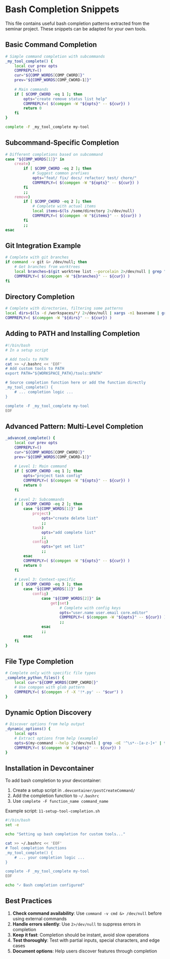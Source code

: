 # Bash Completion Snippets

This file contains useful bash completion patterns extracted from the seminar project. These snippets can be adapted for your own tools.

## Basic Command Completion

```bash
# Simple command completion with subcommands
_my_tool_complete() {
    local cur prev opts
    COMPREPLY=()
    cur="${COMP_WORDS[COMP_CWORD]}"
    prev="${COMP_WORDS[COMP_CWORD-1]}"
    
    # Main commands
    if [ $COMP_CWORD -eq 1 ]; then
        opts="create remove status list help"
        COMPREPLY=( $(compgen -W "${opts}" -- ${cur}) )
        return 0
    fi
}

complete -F _my_tool_complete my-tool
```

## Subcommand-Specific Completion

```bash
# Different completions based on subcommand
case "${COMP_WORDS[1]}" in
    create)
        if [ $COMP_CWORD -eq 2 ]; then
            # Suggest common prefixes
            opts="feat/ fix/ docs/ refactor/ test/ chore/"
            COMPREPLY=( $(compgen -W "${opts}" -- ${cur}) )
        fi
        ;;
    remove)
        if [ $COMP_CWORD -eq 2 ]; then
            # Complete with actual items
            local items=$(ls /some/directory 2>/dev/null)
            COMPREPLY=( $(compgen -W "${items}" -- ${cur}) )
        fi
        ;;
esac
```

## Git Integration Example

```bash
# Complete with git branches
if command -v git &> /dev/null; then
    # Get branches from worktrees
    local branches=$(git worktree list --porcelain 2>/dev/null | grep "^branch" | cut -d' ' -f2 | sed 's|refs/heads/||')
    COMPREPLY=( $(compgen -W "${branches}" -- ${cur}) )
fi
```

## Directory Completion

```bash
# Complete with directories, filtering some patterns
local dirs=$(ls -d /workspaces/*/ 2>/dev/null | xargs -n1 basename | grep -v "^feat-" | grep -v "^fix-")
COMPREPLY=( $(compgen -W "${dirs}" -- ${cur}) )
```

## Adding to PATH and Installing Completion

```bash
#!/bin/bash
# In a setup script

# Add tools to PATH
cat >> ~/.bashrc << 'EOF'
# Add custom tools to PATH
export PATH="${WORKSPACE_PATH}/tools:$PATH"

# Source completion function here or add the function directly
_my_tool_complete() {
    # ... completion logic ...
}

complete -F _my_tool_complete my-tool
EOF
```

## Advanced Pattern: Multi-Level Completion

```bash
_advanced_complete() {
    local cur prev opts
    COMPREPLY=()
    cur="${COMP_WORDS[COMP_CWORD]}"
    prev="${COMP_WORDS[COMP_CWORD-1]}"
    
    # Level 1: Main command
    if [ $COMP_CWORD -eq 1 ]; then
        opts="project task config"
        COMPREPLY=( $(compgen -W "${opts}" -- ${cur}) )
        return 0
    fi
    
    # Level 2: Subcommands
    if [ $COMP_CWORD -eq 2 ]; then
        case "${COMP_WORDS[1]}" in
            project)
                opts="create delete list"
                ;;
            task)
                opts="add complete list"
                ;;
            config)
                opts="get set list"
                ;;
        esac
        COMPREPLY=( $(compgen -W "${opts}" -- ${cur}) )
        return 0
    fi
    
    # Level 3: Context-specific
    if [ $COMP_CWORD -eq 3 ]; then
        case "${COMP_WORDS[1]}" in
            config)
                case "${COMP_WORDS[2]}" in
                    get|set)
                        # Complete with config keys
                        opts="user.name user.email core.editor"
                        COMPREPLY=( $(compgen -W "${opts}" -- ${cur}) )
                        ;;
                esac
                ;;
        esac
    fi
}
```

## File Type Completion

```bash
# Complete only with specific file types
_complete_python_files() {
    local cur="${COMP_WORDS[COMP_CWORD]}"
    # Use compgen with glob pattern
    COMPREPLY=( $(compgen -f -X '!*.py' -- "$cur") )
}
```

## Dynamic Option Discovery

```bash
# Discover options from help output
_dynamic_options() {
    local opts
    # Extract options from help (example)
    opts=$(my-command --help 2>/dev/null | grep -oE '^\s*--[a-z-]+' | tr -d ' ')
    COMPREPLY=( $(compgen -W "${opts}" -- ${cur}) )
}
```

## Installation in Devcontainer

To add bash completion to your devcontainer:

1. Create a setup script in `.devcontainer/postCreateCommand/`
2. Add the completion function to `~/.bashrc`
3. Use `complete -F function_name command_name`

Example script: `11-setup-tool-completion.sh`
```bash
#!/bin/bash
set -e

echo "Setting up bash completion for custom tools..."

cat >> ~/.bashrc << 'EOF'
# Tool completion functions
_my_tool_complete() {
    # ... your completion logic ...
}

complete -F _my_tool_complete my-tool
EOF

echo "✓ Bash completion configured"
```

## Best Practices

1. **Check command availability**: Use `command -v cmd &> /dev/null` before using external commands
2. **Handle errors silently**: Use `2>/dev/null` to suppress errors in completion
3. **Keep it fast**: Completion should be instant, avoid slow operations
4. **Test thoroughly**: Test with partial inputs, special characters, and edge cases
5. **Document options**: Help users discover features through completion